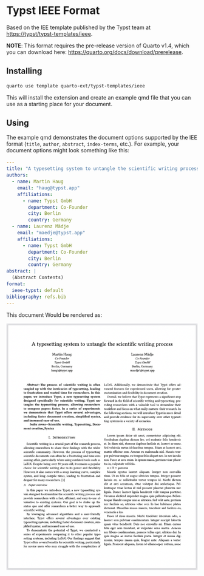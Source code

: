 # Typst IEEE Format

Based on the IEE template published by the Typst team at <https://typst/typst-templates/ieee>.

**NOTE**: This format requires the pre-release version of Quarto v1.4, which you can download here: <https://quarto.org/docs/download/prerelease>.

## Installing

```bash
quarto use template quarto-ext/typst-templates/ieee
```

This will install the extension and create an example qmd file that you can use as a starting place for your document.

## Using

The example qmd demonstrates the document options supported by the IEE format (`title`, `author`, `abstract`, `index-terms`, etc.). For example, your document options might look something like this:

```yaml
---
title: "A typesetting system to untangle the scientific writing process"
authors:
  - name: Martin Haug
    email: "haug@typst.app"
    affiliations:
      - name: Typst GmbH
        department: Co-Founder
        city: Berlin
        country: Germany
  - name: Laurenz Mädje
    email: "maedje@typst.app"
    affiliations:
      - name: Typst GmbH
        department: Co-Founder
        city: Berlin
        country: Germany
abstract: |
  (Abstract Contents)
format:
  ieee-typst: default
bibliography: refs.bib
---
```

This document Would be rendered as:

![](ieee.png)

